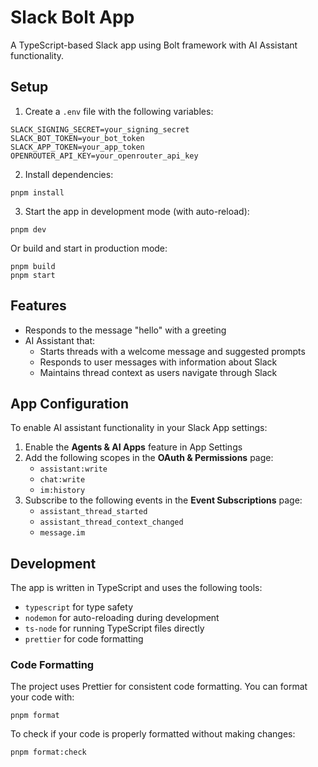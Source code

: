 # Slack Bolt App

A TypeScript-based Slack app using Bolt framework with AI Assistant functionality.

## Setup

1. Create a `.env` file with the following variables:
```
SLACK_SIGNING_SECRET=your_signing_secret
SLACK_BOT_TOKEN=your_bot_token
SLACK_APP_TOKEN=your_app_token
OPENROUTER_API_KEY=your_openrouter_api_key
```

2. Install dependencies:
```
pnpm install
```

3. Start the app in development mode (with auto-reload):
```
pnpm dev
```

Or build and start in production mode:
```
pnpm build
pnpm start
```

## Features

- Responds to the message "hello" with a greeting
- AI Assistant that:
  - Starts threads with a welcome message and suggested prompts
  - Responds to user messages with information about Slack
  - Maintains thread context as users navigate through Slack

## App Configuration

To enable AI assistant functionality in your Slack App settings:

1. Enable the **Agents & AI Apps** feature in App Settings
2. Add the following scopes in the **OAuth & Permissions** page:
   - `assistant:write`
   - `chat:write`
   - `im:history`
3. Subscribe to the following events in the **Event Subscriptions** page:
   - `assistant_thread_started`
   - `assistant_thread_context_changed`
   - `message.im`

## Development

The app is written in TypeScript and uses the following tools:
- `typescript` for type safety
- `nodemon` for auto-reloading during development
- `ts-node` for running TypeScript files directly
- `prettier` for code formatting

### Code Formatting

The project uses Prettier for consistent code formatting. You can format your code with:

```
pnpm format
```

To check if your code is properly formatted without making changes:

```
pnpm format:check
``` 